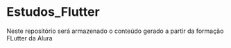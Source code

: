 # Estudos_Flutter
Neste repositório será armazenado o conteúdo gerado a partir da formação FLutter da Alura

